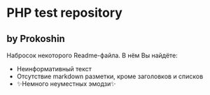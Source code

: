 # PHP test repository
## by Prokoshin

Набросок некоторого Readme-файла. В нём Вы найдёте:

- Неинформативный текст
- Отсутствие markdown разметки, кроме заголовков и списков
- ✨Немного неуместных эмодзи✨
